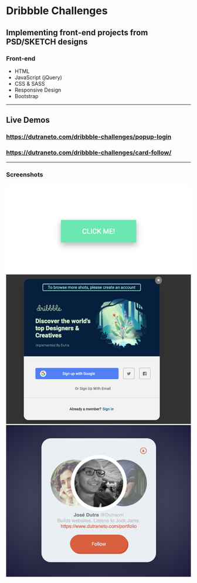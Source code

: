# Dribbble Challenges

## Implementing front-end projects from PSD/SKETCH designs

### Front-end

- HTML
- JavaScript (jQuery)
- CSS & SASS
- Responsive Design
- Bootstrap

---

## Live Demos

### https://dutraneto.com/dribbble-challenges/popup-login

### https://dutraneto.com/dribbble-challenges/card-follow/

---

### Screenshots

![](img/button.png)
![](img/login.png)
![](img/card-follow-custom.png)
